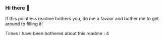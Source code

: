 ### Hi there 👋

If this pointless readme bothers you, do me a favour and bother me to get around to filling it! 

Times I have been bothered about this readme : 4

<!--
**Vivek-Raman/Vivek-Raman** is a ✨ _special_ ✨ repository because its `README.md` (this file) appears on your GitHub profile.

Here are some ideas to get you started:

- 🔭 I’m currently working on ...
- 🌱 I’m currently learning ...
- 👯 I’m looking to collaborate on ...
- 🤔 I’m looking for help with ...
- 💬 Ask me about ...
- 📫 How to reach me: ...
- 😄 Pronouns: ...
- ⚡ Fun fact: ...
-->
